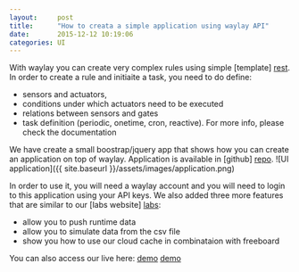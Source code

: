 ```yaml
---
layout:     post
title:      "How to creata a simple application using waylay API"
date:       2015-12-12 10:19:06
categories: UI
---
```


With waylay you can create very complex rules using simple [template] [rest]. In order to create a rule and initiaite a task, you need to do define:
* sensors and actuators, 
* conditions under which actuators need to be executed
* relations between sensors and gates
* task definition (periodic, onetime, cron, reactive).
For more info, please check the documentation

We have create a small boostrap/jquery app that shows how you can create an application on top of waylay. Application is available in [github] [repo].
![UI application]({{ site.baseurl }}/assets/images/application.png)

In order to use it, you will need a waylay account and you will need to login to this application using your API keys.
We also added three more features that are similar to our [labs website] [labs]:
* allow you to push runtime data
* allow you to simulate data from the csv file
* show you how to use our cloud cache in combinataion with freeboard

You can also access our live here: [demo] [demo]

[repo]: https://github.com/waylayio/demo-hvac
[rest]: http://docs.waylay.io/Waylay-REST-API-documentation.html#Createthetask
[labs]: http://labs.waylay.io/
[freeboard]: https://freeboard.io/
[demo]: http://demo-customers.waylay.io/

